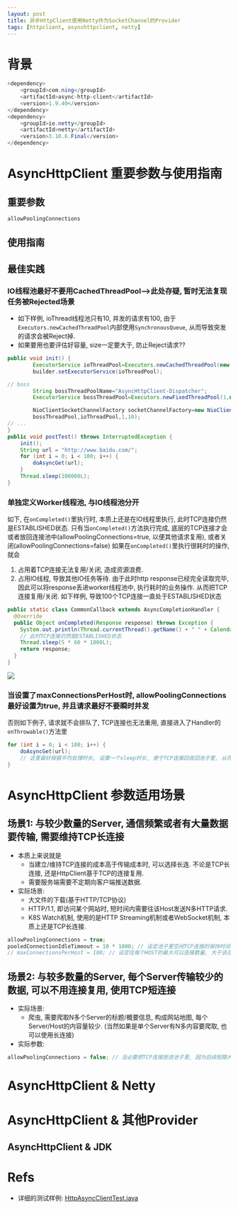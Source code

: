 ```yaml
---
layout: post
title: 异步HttpClient使用Netty作为SocketChannel的Provider
tags: [httpclient, asynchttpclient, netty]
---
```

# 背景

```java
<dependency>
    <groupId>com.ning</groupId>
    <artifactId>async-http-client</artifactId>
    <version>1.9.40</version>
</dependency>
<dependency>
    <groupId>io.netty</groupId>
    <artifactId>netty</artifactId>
    <version>3.10.6.Final</version>
</dependency>
```

# AsyncHttpClient 重要参数与使用指南
## 重要参数

```java
allowPoolingConnections
```

## 使用指南


## 最佳实践
### IO线程池最好不要用CachedThreadPool-->此处存疑, 暂时无法复现任务被Rejected场景
- 如下样例, ioThread线程池只有10, 并发的请求有100, 由于`Executors.newCachedThreadPool`内部使用`SynchronousQueue`, 从而导致突发的请求会被Reject掉.
- 如果要用也要评估好容量, size一定要大于, 防止Reject请求??

```java
public void init() {
        ExecutorService ioThreadPool=Executors.newCachedThreadPool(new DefaultThreadFactory(workerThreadPoolName));
        builder.setExecutorService(ioThreadPool);

// boss
        String bossThreadPoolName="AsyncHttpClient-Dispatcher";
        ExecutorService bossThreadPool=Executors.newFixedThreadPool(1,new DefaultThreadFactory(bossThreadPoolName));

        NioClientSocketChannelFactory socketChannelFactory=new NioClientSocketChannelFactory(
        bossThreadPool,ioThreadPool,1,10);
// ...
}
public void postTest() throws InterruptedException {
    init();
    String url = "http://www.baidu.com/";
    for (int i = 0; i < 100; i++) {
        doAsyncGet(url);
    }
    Thread.sleep(100000L);
}

```


### 单独定义Worker线程池, 与IO线程池分开
如下, 在`onCompleted()`里执行时, 本质上还是在IO线程里执行, 此时TCP连接仍然是ESTABLISHED状态.
只有当`onCompleted()`方法执行完成, 底层的TCP连接才会或者放回连接池中(allowPoolingConnections=true, 以便其他请求复用), 或者关闭(allowPoolingConnections=false)
如果在`onCompleted()`里执行很耗时的操作, 就会
1. 占用着TCP连接无法复用/关闭, 造成资源浪费.
2. 占用IO线程, 导致其他IO任务等待.
由于此时http response已经完全读取完毕, 因此可以将response丢进worker线程池中, 执行耗时的业务操作. 从而把TCP连接复用/关闭.
如下样例, 导致100个TCP连接一直处于ESTABLISHED状态

```java
public static class CommonCallback extends AsyncCompletionHandler {
  @Override
  public Object onCompleted(Response response) throws Exception {
    System.out.println(Thread.currentThread().getName() + " " + Calendar.getInstance().getTimeInMillis() + " hello");
    // 此时TCP连接仍然是ESTABLISHED状态
    Thread.sleep(5 * 60 * 1000L);
    return response;
  }
}
```

![](https://davywalker-bucket.oss-cn-shanghai.aliyuncs.com/img/202207042218576.png)

### 当设置了maxConnectionsPerHost时, allowPoolingConnections最好设置为true, 并且请求最好不要瞬时并发
否则如下例子, 请求就不会排队了, TCP连接也无法重用, 直接进入了Handler的`onThrowable()`方法里

```java
for (int i = 0; i < 100; i++) {
    doAsyncGet(url);
    // 这里最好根据平均处理时长, 设置一个sleep时长, 便于TCP连接回收回池子里, 从而不超过maxConnectionsPerHost阈值
}
```

# AsyncHttpClient 参数适用场景
## 场景1: 与较少数量的Server, 通信频繁或者有大量数据要传输, 需要维持TCP长连接
- 本质上来说就是
  - 当建立/维持TCP连接的成本高于传输成本时, 可以选择长连. 不论是TCP长连接, 还是HttpClient基于TCP的连接复用.
  - 需要服务端需要不定期向客户端推送数据.
- 实际场景: 
  - 大文件的下载(基于HTTP/TCP协议)
  - HTTP/1.1, 即访问某个网站时, 短时间内需要往该Host发送N多HTTP请求.
  - K8S Watch机制, 使用的是HTTP Streaming机制或者WebSocket机制, 本质上还是TCP长连接.

```java
allowPoolingConnections = true;
pooledConnectionIdleTimeout = 10 * 1000; // 设定池子里空闲TCP连接的保持时间, 大于该时长, 则TCP连接被关闭, 从连接池中移除
// maxConnectionsPerHost = 100; // 设定往每个HOST的最大可以连接数量, 大于该连接的请求, 会进入到Handler的onThrowable里 (这里HOST是{HOST_IP, PORT} 还是 HOST_IP? 待验证)
```
## 场景2: 与较多数量的Server, 每个Server传输较少的数据, 可以不用连接复用, 使用TCP短连接
- 实际场景: 
  - 爬虫, 需要爬取N多个Server的标题/概要信息, 构成网站地图, 每个Server/Host的内容量较少. (当然如果是单个Server有N多内容要爬取, 也可以使用长连接)
- 实际参数: 

```java
allowPoolingConnections = false; // 没必要把TCP连接放进池子里, 因为后续短期大概率就不会再跟该Host建立TCP连接

```

# AsyncHttpClient & Netty


# AsyncHttpClient & 其他Provider

## AsyncHttpClient & JDK

# Refs
- 详细的测试样例: [HttpAsyncClientTest.java](https://gitee.com/null_894_2517/test-core/blob/d504b14564ef7d6e2ee4a2b3a8379f62cdf894ee/src/test/java/edu/xmu/test/javaweb/httpclient/HttpAsyncClientTest.java)


